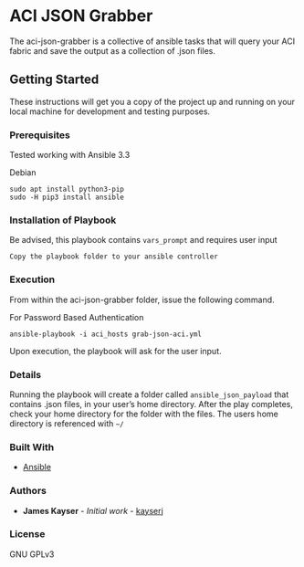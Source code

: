 # ACI JSON Grabber

The aci-json-grabber is a collective of ansible tasks that will query your ACI fabric and save the output as a collection of .json files.

## Getting Started

These instructions will get you a copy of the project up and running on your local machine for development and testing purposes.

### Prerequisites

Tested working with Ansible 3.3

Debian
```
sudo apt install python3-pip
sudo -H pip3 install ansible
```

### Installation of Playbook
Be advised, this playbook contains `vars_prompt` and requires user input

```
Copy the playbook folder to your ansible controller
```

### Execution

From within the aci-json-grabber folder, issue the following command.


For Password Based Authentication
```
ansible-playbook -i aci_hosts grab-json-aci.yml
```

Upon execution, the playbook will ask for the user input.


### Details

Running the playbook will create a folder called `ansible_json_payload` that contains .json files, in your user’s home directory.  After the play completes, check your home directory for the folder with the files. The users home directory is referenced with `~/`


### Built With

* [Ansible](https://www.ansible.com/)


### Authors

* **James Kayser** - *Initial work* - [kayserj](https://github.com/kayserj)

### License

GNU GPLv3


